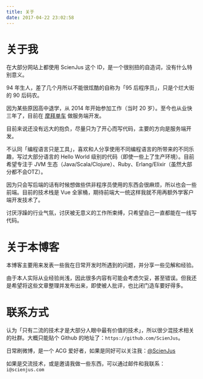```yaml
---
title: 关于
date: 2017-04-22 23:02:58
---
```


# 关于我

在大部分网站上都使用 ScienJus 这个 ID，是一个很别扭的自造词，没有什么特别意义。

94 年生人，差了几个月所以不能很炫酷的自称为「95 后程序员」，只是个烂大街的 90 后码农。

因为某些原因高中退学，从 2014 年开始参加工作（当时 20 岁）。至今也从业快三年了，目前在 [摩拜单车][2] 做服务端开发。

目前来说还没有远大的抱负，尽量只为了开心而写代码，主要的方向是服务端开发。

不认同「编程语言只是工具」，喜欢和人分享使用不同编程语言的所带来的不同乐趣，写过大部分语言的 Hello World 级别的代码（即使一些上了生产环境）。目前希望专注于 JVM 生态（Java/Scala/Clojure）、Ruby、Erlang/Elixir（虽然大部分都不会OTZ）。

因为只会写后端的话有时候想做些供非程序员使用的东西会很麻烦，所以也会一些前端。目前的技术栈是 Vue 全家桶，期待前端大一统这样我就不用再额外学客户端开发技术了。

讨厌浮躁的行业气氛，讨厌被无意义的工作所束缚，只希望自己一直都能在一线写代码。

# 关于本博客

本博客主要用来发表一些我在日常开发时所遇到的问题，并分享一些见解和经验。

由于本人实际从业经验尚浅，因此很多内容有可能会考虑欠妥，甚至错误。但我还是希望将这些文章整理并发布出来，即使被人批评，也比闭门造车要好得多。

# 联系方式

认为「只有二流的技术才是大部分人眼中最有价值的技术」，所以很少混技术相关的社群。大概只能贴个 Github 的地址了：`https://github.com/ScienJus`。

日常刷微博，是一个 ACG 爱好者，如果是同好可以关注我：[@ScienJus][1]

如果是交流技术，或是邀请我做一些东西，可以通过邮件和我联系：`i@scienjus.com`

[1]: http://weibo.com/ScienJus
[2]: https://mobike.com

